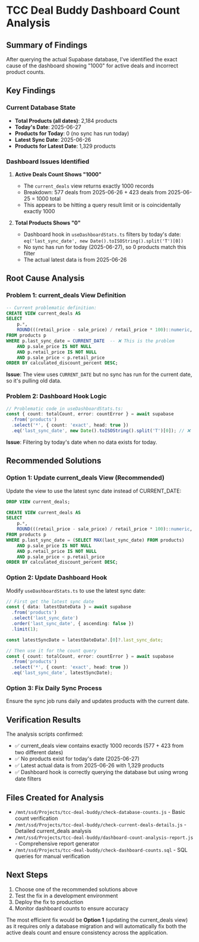 # TCC Deal Buddy Dashboard Count Analysis

## Summary of Findings

After querying the actual Supabase database, I've identified the exact cause of the dashboard showing "1000" for active deals and incorrect product counts.

## Key Findings

### Current Database State
- **Total Products (all dates)**: 2,184 products
- **Today's Date**: 2025-06-27
- **Products for Today**: 0 (no sync has run today)
- **Latest Sync Date**: 2025-06-26
- **Products for Latest Date**: 1,329 products

### Dashboard Issues Identified

1. **Active Deals Count Shows "1000"**
   - The `current_deals` view returns exactly 1000 records
   - Breakdown: 577 deals from 2025-06-26 + 423 deals from 2025-06-25 = 1000 total
   - This appears to be hitting a query result limit or is coincidentally exactly 1000

2. **Total Products Shows "0"**
   - Dashboard hook in `useDashboardStats.ts` filters by today's date: `eq('last_sync_date', new Date().toISOString().split('T')[0])`
   - No sync has run for today (2025-06-27), so 0 products match this filter
   - The actual latest data is from 2025-06-26

## Root Cause Analysis

### Problem 1: current_deals View Definition
```sql
-- Current problematic definition:
CREATE VIEW current_deals AS
SELECT 
    p.*,
    ROUND(((retail_price - sale_price) / retail_price * 100)::numeric, 2) as calculated_discount_percent
FROM products p
WHERE p.last_sync_date = CURRENT_DATE  -- ❌ This is the problem
    AND p.sale_price IS NOT NULL 
    AND p.retail_price IS NOT NULL
    AND p.sale_price < p.retail_price
ORDER BY calculated_discount_percent DESC;
```

**Issue**: The view uses `CURRENT_DATE` but no sync has run for the current date, so it's pulling old data.

### Problem 2: Dashboard Hook Logic
```typescript
// Problematic code in useDashboardStats.ts:
const { count: totalCount, error: countError } = await supabase
  .from('products')
  .select('*', { count: 'exact', head: true })
  .eq('last_sync_date', new Date().toISOString().split('T')[0]); // ❌ Today's date
```

**Issue**: Filtering by today's date when no data exists for today.

## Recommended Solutions

### Option 1: Update current_deals View (Recommended)
Update the view to use the latest sync date instead of CURRENT_DATE:

```sql
DROP VIEW current_deals;

CREATE VIEW current_deals AS
SELECT 
    p.*,
    ROUND(((retail_price - sale_price) / retail_price * 100)::numeric, 2) as calculated_discount_percent
FROM products p
WHERE p.last_sync_date = (SELECT MAX(last_sync_date) FROM products)
    AND p.sale_price IS NOT NULL 
    AND p.retail_price IS NOT NULL
    AND p.sale_price < p.retail_price
ORDER BY calculated_discount_percent DESC;
```

### Option 2: Update Dashboard Hook
Modify `useDashboardStats.ts` to use the latest sync date:

```typescript
// First get the latest sync date
const { data: latestDateData } = await supabase
  .from('products')
  .select('last_sync_date')
  .order('last_sync_date', { ascending: false })
  .limit(1);

const latestSyncDate = latestDateData?.[0]?.last_sync_date;

// Then use it for the count query
const { count: totalCount, error: countError } = await supabase
  .from('products')
  .select('*', { count: 'exact', head: true })
  .eq('last_sync_date', latestSyncDate);
```

### Option 3: Fix Daily Sync Process
Ensure the sync job runs daily and updates products with the current date.

## Verification Results

The analysis scripts confirmed:
- ✅ current_deals view contains exactly 1000 records (577 + 423 from two different dates)
- ✅ No products exist for today's date (2025-06-27)
- ✅ Latest actual data is from 2025-06-26 with 1,329 products
- ✅ Dashboard hook is correctly querying the database but using wrong date filters

## Files Created for Analysis
- `/mnt/ssd/Projects/tcc-deal-buddy/check-database-counts.js` - Basic count verification
- `/mnt/ssd/Projects/tcc-deal-buddy/check-current-deals-details.js` - Detailed current_deals analysis
- `/mnt/ssd/Projects/tcc-deal-buddy/dashboard-count-analysis-report.js` - Comprehensive report generator
- `/mnt/ssd/Projects/tcc-deal-buddy/check-dashboard-counts.sql` - SQL queries for manual verification

## Next Steps

1. Choose one of the recommended solutions above
2. Test the fix in a development environment
3. Deploy the fix to production
4. Monitor dashboard counts to ensure accuracy

The most efficient fix would be **Option 1** (updating the current_deals view) as it requires only a database migration and will automatically fix both the active deals count and ensure consistency across the application.